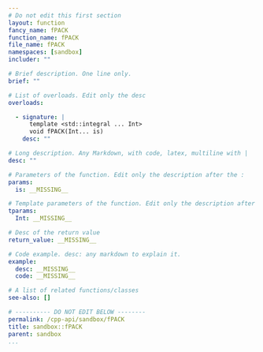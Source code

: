 ```yaml
---
# Do not edit this first section
layout: function
fancy_name: fPACK
function_name: fPACK
file_name: fPACK
namespaces: [sandbox]
includer: ""

# Brief description. One line only.
brief: ""

# List of overloads. Edit only the desc
overloads:

  - signature: |
      template <std::integral ... Int>
      void fPACK(Int... is)
    desc: ""

# Long description. Any Markdown, with code, latex, multiline with |
desc: ""

# Parameters of the function. Edit only the description after the :
params:
  is: __MISSING__

# Template parameters of the function. Edit only the description after the :
tparams:
  Int: __MISSING__

# Desc of the return value
return_value: __MISSING__

# Code example. desc: any markdown to explain it.
example:
  desc: __MISSING__
  code: __MISSING__

# A list of related functions/classes
see-also: []

# ---------- DO NOT EDIT BELOW --------
permalink: /cpp-api/sandbox/fPACK
title: sandbox::fPACK
parent: sandbox
...
```


